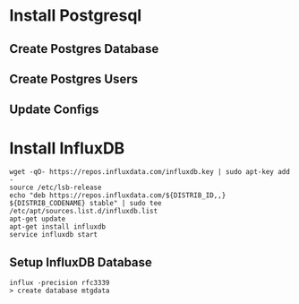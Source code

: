 # Install Postgresql

## Create Postgres Database
## Create Postgres Users
## Update Configs

# Install InfluxDB

    wget -qO- https://repos.influxdata.com/influxdb.key | sudo apt-key add -
    source /etc/lsb-release
    echo "deb https://repos.influxdata.com/${DISTRIB_ID,,} ${DISTRIB_CODENAME} stable" | sudo tee /etc/apt/sources.list.d/influxdb.list
    apt-get update
    apt-get install influxdb
    service influxdb start

## Setup InfluxDB Database

    influx -precision rfc3339
    > create database mtgdata
